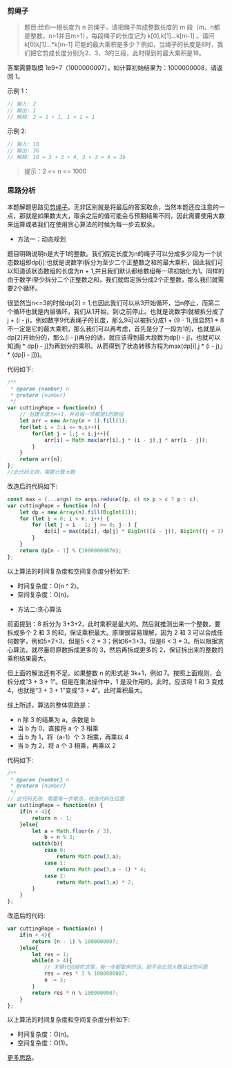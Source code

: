 ### 剪绳子

> 题目:给你一根长度为 n 的绳子，请把绳子剪成整数长度的 m 段（m、n都是整数，n>1并且m>1），每段绳子的长度记为 k[0],k[1]...k[m-1] 。请问 k[0]*k[1]*...*k[m-1] 可能的最大乘积是多少？例如，当绳子的长度是8时，我们把它剪成长度分别为2、3、3的三段，此时得到的最大乘积是18。

答案需要取模 1e9+7（1000000007），如计算初始结果为：1000000008，请返回 1。

示例 1：

```js
// 输入: 2
// 输出: 1
// 解释: 2 = 1 + 1, 1 × 1 = 1
```

示例 2:

```js
// 输入: 10
// 输出: 36
// 解释: 10 = 3 + 3 + 4, 3 × 3 × 4 = 36
```


> 提示：2 <= n <= 1000

### 思路分析

本题解题思路见[剪绳子](/codes/1/cuttingRope.md)。无非区别就是将最后的答案取余，当然本题还应注意的一点，那就是如果数太大，取余之后的值可能会与预期结果不同，因此需要使用大数来运算或者我们在使用贪心算法的时候为每一步去取余。

- 方法一：动态规划

题目明确说明n是大于1的整数。我们假定长度为n的绳子可以分成多少段为一个状态数组即dp[i]:也就是说数字i拆分为至少二个正整数之和的最大乘积，因此我们可以知道该状态数组的长度为n + 1,并且我们默认都给数组每一项初始化为1。同样的由于数字i至少拆分二个正整数之和，我们就假定拆分成2个正整数，那么我们就需要2个循环。

很显然当n<=3的时候dp[2] = 1,也因此我们可以从3开始循环，当n停止，而第二个循环也就是内层循环，我们从1开始，到i之前停止。也就是说数字i就被拆分成了j + (i - j)。例如数字9代表绳子的长度，那么9可以被拆分成1 + (9 - 1),很显然1 * 8不一定是它的最大乘积，那么我们可以再考虑，首先是分了一段为1的，也就是从dp[2]开始分的，那么(i - j)再分的话，就应该得到最大段数为dp[i - j]，也就可以知道j * dp[i - j]为再划分的乘积。从而得到了状态转移方程为max(dp[i],j * (i - j),j * (dp[i - j]))。

代码如下:

```js
/**
 * @param {number} n
 * @return {number}
 */
var cuttingRope = function(n) {
    // 创建长度为n+1，并且每一项都是1的数组
    let arr = new Array(n + 1).fill(1);
    for(let i = 3;i <= n;i++){
        for(let j = 1;j < i;j++){
            arr[i] = Math.max(arr[i],j * (i - j),j * arr[i - j]);
        }
    }
    return arr[n];
};
//此代码无效，需要计算大数
```
改造后的代码如下:

```js
const max = (...args) => args.reduce((p, c) => p > c ? p : c);
var cuttingRope = function (n) {
    let dp = new Array(n).fill(BigInt(1));
    for (let i = 0; i < n; i++) {
        for (let j = i - 1; j >= 0; j--) {
            dp[i] = max(dp[i], dp[j] * BigInt((i - j)), BigInt((j + 1) * (i - j)));
        }
    }
    return dp[n - 1] % (1000000007n);
};
```

以上算法的时间复杂度和空间复杂度分析如下:

* 时间复杂度：O(n ^ 2)。
* 空间复杂度：O(n)。

- 方法二:贪心算法

前面提到：8 拆分为 3+3+2，此时乘积是最大的。然后就推测出来一个整数，要拆成多个 2 和 3 的和，保证乘积最大。原理很容易理解，因为 2 和 3 可以合成任何数字，例如5=2+3，但是5 < 2 * 3；例如6=3+3，但是6 < 3 * 3。所以根据贪心算法，就尽量将原数拆成更多的 3，然后再拆成更多的 2，保证拆出来的整数的乘积结果最大。

但上面的解法还有不足。如果整数 n 的形式是 3k+1，例如 7。按照上面规则，会拆分成“3 + 3 + 1”。但是在乘法操作中，1 是没作用的。此时，应该将 1 和 3 变成 4，也就是“3 + 3 + 1”变成“3 + 4”。此时乘积最大。

综上所述，算法的整体思路是：

* n 除 3 的结果为 a，余数是 b
* 当 b 为 0，直接将 a 个 3 相乘
* 当 b 为 1，将（a-1）个 3 相乘，再乘以 4
* 当 b 为 2，将 a 个 3 相乘，再乘以 2

代码如下:

```js
/**
 * @param {number} n
 * @return {number}
 */
// 此代码无效，需要每一步取余，改造代码在后面
var cuttingRope = function(n) {
    if(n < 4){
        return n - 1;
    }else{
        let a = Math.floor(n / 3),
            b = n % 3;
        switch(b){
            case 0:
                return Math.pow(3,a);
            case 1:
                return Math.pow(3,a - 1) * 4;
            case 2:
                return Math.pow(3,a) * 2;
        }
    }
};
```

改造后的代码:

```js
var cuttingRope = function(n) {
    if(n < 4){
        return (n - 1) % 1000000007;
    }else{
        let res = 1;
        while(n > 4){
            // 关键代码就在这里，每一步都取余的话，就不会出现大数溢出的问题
            res = res * 3 % 1000000007;
            n -= 3;
        }
        return res * n % 1000000007;
    }
};
```

以上算法的时间复杂度和空间复杂度分析如下:

* 时间复杂度：O(n)。
* 空间复杂度：O(1)。

[更多思路](https://leetcode.cn/problems/jian-sheng-zi-ii-lcof/solution/mian-shi-ti-14-ii-jian-sheng-zi-iitan-xin-er-fen-f/)。


